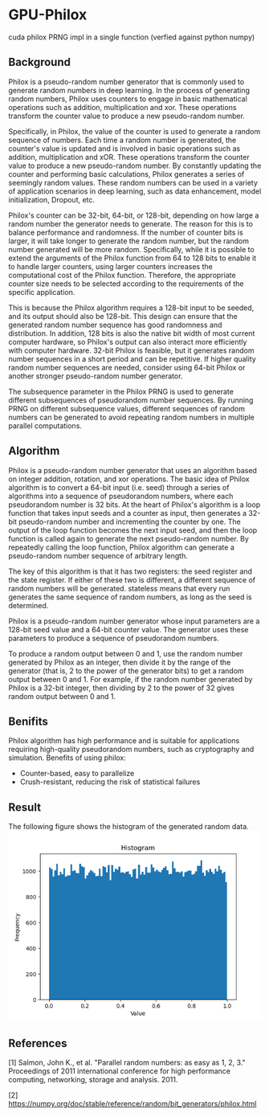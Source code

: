 # GPU-Philox
cuda philox PRNG impl in a single function (verfied against python numpy)

## Background
Philox is a pseudo-random number generator that is commonly used to generate random numbers in deep learning. In the process of generating random numbers, Philox uses counters to engage in basic mathematical operations such as addition, multiplication and xor. These operations transform the counter value to produce a new pseudo-random number.

Specifically, in Philox, the value of the counter is used to generate a random sequence of numbers. Each time a random number is generated, the counter's value is updated and is involved in basic operations such as addition, multiplication and xOR. These operations transform the counter value to produce a new pseudo-random number. By constantly updating the counter and performing basic calculations, Philox generates a series of seemingly random values. These random numbers can be used in a variety of application scenarios in deep learning, such as data enhancement, model initialization, Dropout, etc.
 
Philox's counter can be 32-bit, 64-bit, or 128-bit, depending on how large a random number the generator needs to generate. The reason for this is to balance performance and randomness. If the number of counter bits is larger, it will take longer to generate the random number, but the random number generated will be more random. Specifically, while it is possible to extend the arguments of the Philox function from 64 to 128 bits to enable it to handle larger counters, using larger counters increases the computational cost of the Philox function. Therefore, the appropriate counter size needs to be selected according to the requirements of the specific application.

This is because the Philox algorithm requires a 128-bit input to be seeded, and its output should also be 128-bit. This design can ensure that the generated random number sequence has good randomness and distribution. In addition, 128 bits is also the native bit width of most current computer hardware, so Philox's output can also interact more efficiently with computer hardware. 32-bit Philox is feasible, but it generates random number sequences in a short period and can be repetitive. If higher quality random number sequences are needed, consider using 64-bit Philox or another stronger pseudo-random number generator.

The subsequence parameter in the Philox PRNG is used to generate different subsequences of pseudorandom number sequences. By running PRNG on different subsequence values, different sequences of random numbers can be generated to avoid repeating random numbers in multiple parallel computations.

## Algorithm
Philox is a pseudo-random number generator that uses an algorithm based on integer addition, rotation, and xor operations. The basic idea of Philox algorithm is to convert a 64-bit input (i.e. seed) through a series of algorithms into a sequence of pseudorandom numbers, where each pseudorandom number is 32 bits. At the heart of Philox's algorithm is a loop function that takes input seeds and a counter as input, then generates a 32-bit pseudo-random number and incrementing the counter by one. The output of the loop function becomes the next input seed, and then the loop function is called again to generate the next pseudo-random number. By repeatedly calling the loop function, Philox algorithm can generate a pseudo-random number sequence of arbitrary length.

The key of this algorithm is that it has two registers: the seed register and the state register. If either of these two is different, a different sequence of random numbers will be generated. stateless means that every run generates the same sequence of random numbers, as long as the seed is determined.

Philox is a pseudo-random number generator whose input parameters are a 128-bit seed value and a 64-bit counter value. The generator uses these parameters to produce a sequence of pseudorandom numbers.

To produce a random output between 0 and 1, use the random number generated by Philox as an integer, then divide it by the range of the generator (that is, 2 to the power of the generator bits) to get a random output between 0 and 1. For example, if the random number generated by Philox is a 32-bit integer, then dividing by 2 to the power of 32 gives random output between 0 and 1.

## Benifits
Philox algorithm has high performance and is suitable for applications requiring high-quality pseudorandom numbers, such as cryptography and simulation. Benefits of using philox: 
* Counter-based, easy to parallelize
* Crush-resistant, reducing the risk of statistical failures

## Result
The following figure shows the histogram of the generated random data.
![philox random number histrogram](./rand_data_analysis.png)

## References
[1] Salmon, John K., et al. "Parallel random numbers: as easy as 1, 2, 3." Proceedings of 2011 international conference for high performance computing, networking, storage and analysis. 2011.

[2] https://numpy.org/doc/stable/reference/random/bit_generators/philox.html